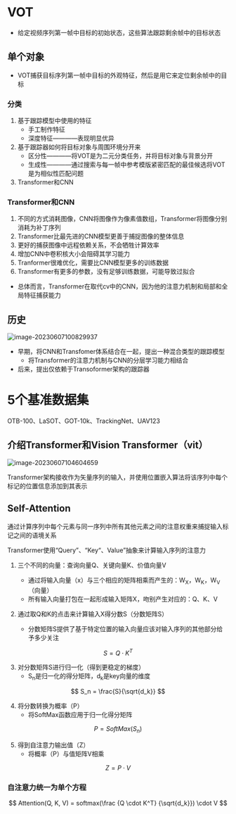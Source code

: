# VOT

* 给定视频序列第一帧中目标的初始状态，这些算法跟踪剩余帧中的目标状态

## 单个对象

* VOT捕获目标序列第一帧中目标的外观特征，然后是用它来定位剩余帧中的目标



### 分类

1. 基于跟踪模型中使用的特征
   * 手工制作特征
   * 深度特征————表现明显优异
2. 基于跟踪器如何将目标对象与周围环境分开来
   * 区分性————将VOT是为二元分类任务，并将目标对象与背景分开
   * 生成性————通过搜索与每一帧中参考模版紧密匹配的最佳候选将VOT是为相似性匹配问题
3. Transformer和CNN



### Transformer和CNN

1. 不同的方式消耗图像，CNN将图像作为像素值数组，Transformer将图像分别消耗为补丁序列
2. Transformer比最先进的CNN模型更善于捕捉图像的整体信息
3. 更好的捕获图像中远程依赖关系，不会牺牲计算效率
4. 增加CNN中卷积核大小会阻碍其学习能力
5. Tranformer很难优化，需要比CNN模型更多的训练数据
6. Transformer有更多的参数，没有足够训练数据，可能导致过拟合



* 总体而言，Transformer在取代cv中的CNN，因为他的注意力机制和局部和全局特征捕获能力



## 历史

![image-20230607100829937](https://img-blog.csdnimg.cn/img_convert/1b53ae9b3d5a3509827548ce34ef0737.png)

* 早期，将CNN和Transfomer体系结合在一起，提出一种混合类型的跟踪模型
  * 将Transformer的注意力机制与CNN的分层学习能力相结合
* 后来，提出仅依赖于Transoformer架构的跟踪器



# 5个基准数据集

OTB-100、LaSOT、GOT-10k、TrackingNet、UAV123



## 介绍Transformer和Vision Transformer（vit）

![image-20230607104604659](https://img-blog.csdnimg.cn/img_convert/01c267f884b92cb4c1a3ae48879a6c40.png)



Transformer架构接收作为矢量序列的输入，并使用位置嵌入算法将该序列中每个标记的位置信息添加到其表示



## Self-Attention

通过计算序列中每个元素与同一序列中所有其他元素之间的注意权重来捕捉输入标记之间的语境关系

Transformer使用“Query”、“Key“、Value”抽象来计算输入序列的注意力

1. 三个不同的向量：查询向量Q、关键向量K、价值向量V

   * 通过将输入向量（x）与三个相应的矩阵相乘而产生的：W<sub>X</sub>，W<sub>K</sub>，W<sub>V</sub>（向量）
   * 所有输入向量打包在一起形成输入矩阵X，吻别产生对应的：Q、K、V
2. 通过取Q和K的点击来计算输入X得分数S（分数矩阵S）
   * 分数矩阵S提供了基于特定位置的输入向量应该对输入序列的其他部分给予多少关注


$$
S = Q \cdot K^T
$$

3. 对分数矩阵S进行归一化（得到更稳定的梯度）
   * S<sub>n</sub>是归一化的得分矩阵，d<sub>k</sub>是key向量的维度

$$
S_n = \frac{S}{\sqrt{d_k}}
$$

4. 将分数转换为概率（P）
   * 将SoftMax函数应用于归一化得分矩阵

$$
P = SoftMax(S_n)
$$

5. 得到自注意力输出值（Z）
   * 将概率（P）与值矩阵V相乘

$$
Z = P \cdot V
$$

### 自注意力统一为单个方程

$$
Attention(Q, K, V) = softmax(\frac {Q \cdot K^T} {\sqrt{d_k}}) \cdot V
$$


